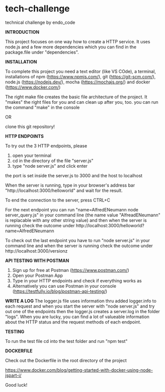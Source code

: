 
# tech-challenge
technical challenge by endo_code

**INTRODUCTION**

This project focuses on one way how to create a HTTP service.
It uses node.js and a few more dependencies which you can find in the package.file under "dependencies".

**INSTALLATION**

To complete this project you need a text editor (like VS COde), a terminal, installations of npm (https://www.npmjs.com/), git (https://git-scm.com/), node.js (https://nodejs.dev/), mocha (https://mochajs.org/) and docker (https://www.docker.com/)

The right make file creates the basic file architecture of the project.
It "makes" the right files for you and can clean up after you, too.
you can run the command "make" in the console

OR 

clone this git repository!

**HTTP ENDPOINTS**

To try out the 3 HTTP endpoints, please 

1. open your terminal
2. cd in the directory of the file "server.js"
3. type "node server.js" and click enter

the port is set inside the server.js to 3000 and the host to localhost

When the server is running, type in your browser's address bar "http://localhost:3000/helloworld" and wait for the result.

To end the connection to the server, press CTRL+C

For the next endpoint you can run "name=AlfredENeumann node server_query.js" in your command line (the name value "AlfreadENeumann" is replacable with any other string value) and then when the server is running check the outcome under http://localhost:3000/helloworld?name=AlfredENeumann

To check out the last endpoint you have to run "node server.js" in your command line and when the server is running check the outcome under http://localhost:3000/versionz

**API TESTING WITH POSTMAN**

1. Sign up for free at Postman (https://www.postman.com/)
2. Open your Postman App 
3. Type in your HTTP endpoints and check if everything works as 
4. Alternatively you can use Postman in your console (https://testfully.io/blog/postman-api-testing/)

**WRITE A LOG**
The logger.js file uses information thru added logger.info to each request and when you start the server with "node server.js" and try out one of the endpoints then the logger.js creates a server.log in the folder "logs". When you are lucky, you can find a lot of valueable information about the HTTP status and the request methods of each endpoint.

**TESTING**

To run the test file cd into the test folder and run "npm test"

**DOCKERFILE**

Check out the Dockerfile in the root directory of the project

https://www.docker.com/blog/getting-started-with-docker-using-node-jspart-i/


Good luck!


